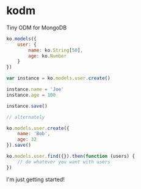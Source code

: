 # kodm
Tiny ODM for MongoDB

```javascript
ko.models({
	user: {
		name: ko.String[50],
		age: ko.Number
	}
})

var instance = ko.models.user.create()

instance.name = 'Joe'
instance.age = 100

instance.save()

// alternately

ko.models.user.create({
	name: 'Bob',
	age: 32
}).save()

ko.models.user.find({}).then(function (users) {
	// do whatever you want with users
})

```

I'm just getting started!

